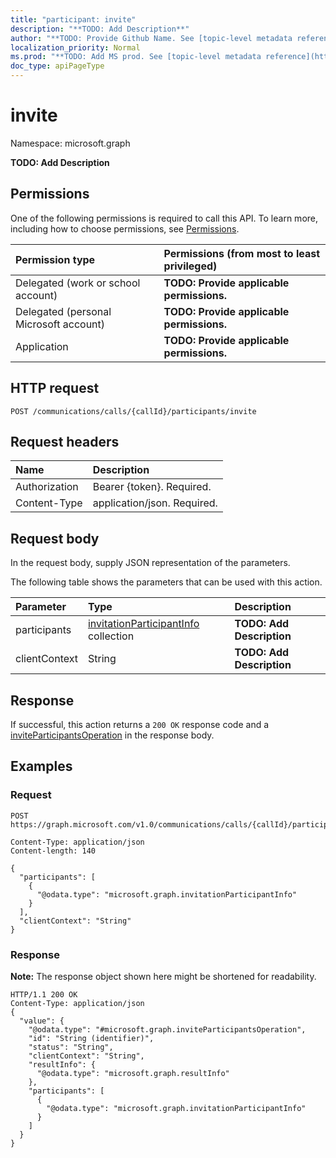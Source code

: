 ```yaml
---
title: "participant: invite"
description: "**TODO: Add Description**"
author: "**TODO: Provide Github Name. See [topic-level metadata reference](https://msgo.azurewebsites.net/add/document/guidelines/metadata.html#topic-level-metadata)**"
localization_priority: Normal
ms.prod: "**TODO: Add MS prod. See [topic-level metadata reference](https://msgo.azurewebsites.net/add/document/guidelines/metadata.html#topic-level-metadata)**"
doc_type: apiPageType
---
```


# invite

Namespace: microsoft.graph

**TODO: Add Description**

## Permissions
One of the following permissions is required to call this API. To learn more, including how to choose permissions, see [Permissions](/concepts/permissions-reference.md).

|Permission type|Permissions (from most to least privileged)|
|:---|:---|
|Delegated (work or school account)|**TODO: Provide applicable permissions.**|
|Delegated (personal Microsoft account)|**TODO: Provide applicable permissions.**|
|Application|**TODO: Provide applicable permissions.**|

## HTTP request

<!-- {
  "blockType": "ignored"
}
-->
``` http
POST /communications/calls/{callId}/participants/invite
```

## Request headers
|Name|Description|
|:---|:---|
|Authorization|Bearer {token}. Required.|
|Content-Type|application/json. Required.|

## Request body
In the request body, supply JSON representation of the parameters.

The following table shows the parameters that can be used with this action.

|Parameter|Type|Description|
|:---|:---|:---|
|participants|[invitationParticipantInfo](../resources/invitationparticipantinfo.md) collection|**TODO: Add Description**|
|clientContext|String|**TODO: Add Description**|



## Response

If successful, this action returns a `200 OK` response code and a [inviteParticipantsOperation](../resources/inviteparticipantsoperation.md) in the response body.

## Examples

### Request
<!-- {
  "blockType": "request",
  "name": "participant_invite"
}
-->
``` http
POST https://graph.microsoft.com/v1.0/communications/calls/{callId}/participants/invite

Content-Type: application/json
Content-length: 140

{
  "participants": [
    {
      "@odata.type": "microsoft.graph.invitationParticipantInfo"
    }
  ],
  "clientContext": "String"
}
```


### Response
**Note:** The response object shown here might be shortened for readability.
<!-- {
  "blockType": "response",
  "truncated": true,
  "@odata.type": "microsoft.graph.inviteparticipantsoperation"
}
-->
``` http
HTTP/1.1 200 OK
Content-Type: application/json
{
  "value": {
    "@odata.type": "#microsoft.graph.inviteParticipantsOperation",
    "id": "String (identifier)",
    "status": "String",
    "clientContext": "String",
    "resultInfo": {
      "@odata.type": "microsoft.graph.resultInfo"
    },
    "participants": [
      {
        "@odata.type": "microsoft.graph.invitationParticipantInfo"
      }
    ]
  }
}
```

